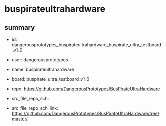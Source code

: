 # buspirateultrahardware
 
## summary 
* id: dangerousprototypes_buspirateultrahardware_buspirate_ultra_testboard_v1_0
* user: dangerousprototypes
* name: buspirateultrahardware
* board: buspirate_ultra_testboard_v1_0
* repo: https://github.com/DangerousPrototypes/BusPirateUltraHardware



* src_file_repo_sch: 
* src_file_repo_sch_link: https://github.com/DangerousPrototypes/BusPirateUltraHardware/tree/master/




